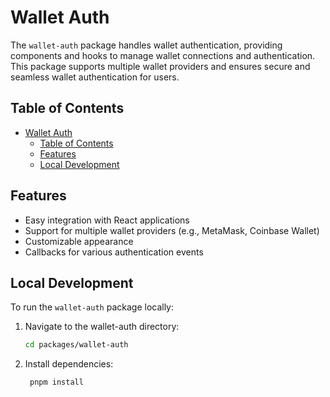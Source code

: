 # Wallet Auth

The `wallet-auth` package handles wallet authentication, providing components and hooks to manage wallet connections and authentication. This package supports multiple wallet providers and ensures secure and seamless wallet authentication for users.

## Table of Contents

- [Wallet Auth](#wallet-auth)
  - [Table of Contents](#table-of-contents)
  - [Features](#features)
  - [Local Development](#local-development)

## Features

- Easy integration with React applications
- Support for multiple wallet providers (e.g., MetaMask, Coinbase Wallet)
- Customizable appearance
- Callbacks for various authentication events

## Local Development

To run the `wallet-auth` package locally:

1. Navigate to the wallet-auth directory:
    
    ```sh
    cd packages/wallet-auth
    ```

2. Install dependencies:
   
   ```sh
    pnpm install
    ```


